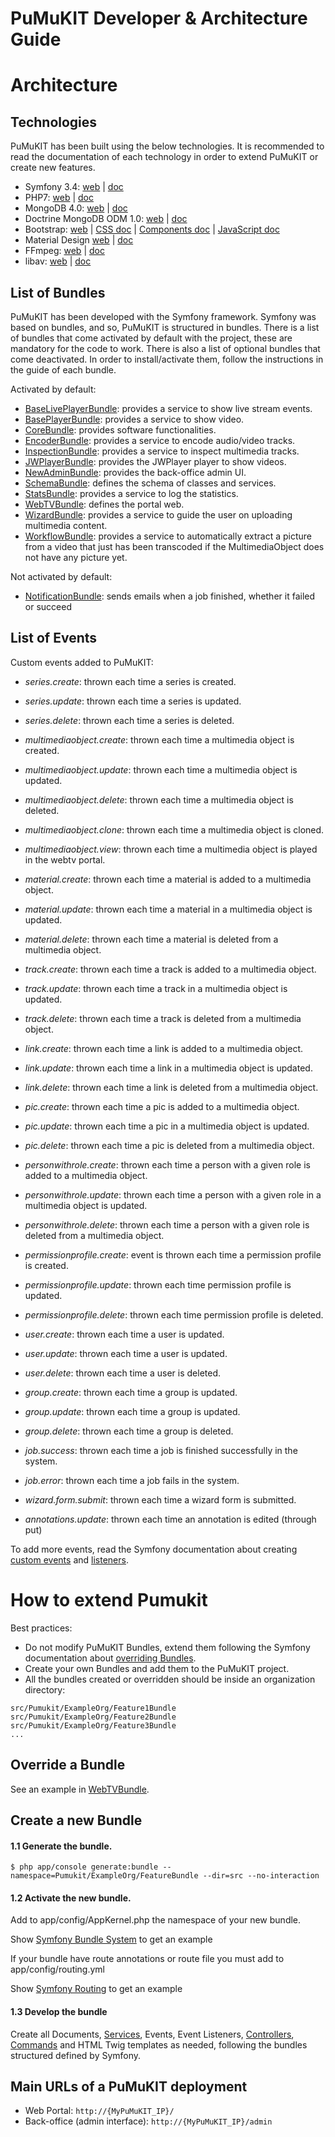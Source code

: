 ﻿PuMuKIT Developer & Architecture Guide
======================================

Architecture
============

Technologies
------------

PuMuKIT has been built using the below technologies. It is recommended to read the documentation of each technology in order to extend PuMuKIT or create new features.

* Symfony 3.4: [web](http://symfony.com) | [doc](http://symfony.com/doc/3.4/index.html)
* PHP7: [web](http://php.net/) | [doc](http://php.net/manual/en/)
* MongoDB 4.0: [web](https://www.mongodb.org/) | [doc](https://docs.mongodb.com/v4.0/)
* Doctrine MongoDB ODM 1.0: [web](http://www.doctrine-project.org/projects/mongodb-odm.html) | [doc](http://doctrine-mongodb-odm.readthedocs.org/en/latest/)
* Bootstrap: [web](http://getbootstrap.com/) | [CSS doc](http://getbootstrap.com/css/) | [Components doc](http://getbootstrap.com/components/) | [JavaScript doc](http://getbootstrap.com/javascript/)
* Material Design [web](http://www.google.com/design/spec/material-design/introduction.html) | [doc](https://fezvrasta.github.io/bootstrap-material-design/)
* FFmpeg: [web](https://www.ffmpeg.org/) | [doc](https://www.ffmpeg.org/documentation.html)
* libav: [web](https://libav.org/) | [doc](https://libav.org/documentation/)


List of Bundles
---------------

PuMuKIT has been developed with the Symfony framework. Symfony was based on bundles, and so, PuMuKIT is structured in bundles.
There is a list of bundles that come activated by default with the project, these are mandatory for the code to work. 
There is also a list of optional bundles that come deactivated. 
In order to install/activate them, follow the instructions in the guide of each bundle.

Activated by default:
* [BaseLivePlayerBundle](https://github.com/pumukit/PuMuKIT/blob/master/src/Pumukit/BaseLivePlayerBundle/Resources/doc/ConfigurationGuide.md): provides a service to show live stream events.
* [BasePlayerBundle](https://github.com/pumukit/PuMuKIT/blob/master/src/Pumukit/BasePlayerBundle/Resources/doc/ConfigurationGuide.md): provides a service to show video.
* [CoreBundle](https://github.com/pumukit/PuMuKIT/blob/master/src/Pumukit/CoreBundle/Resources/doc/ConfigurationGuide.md): provides software functionalities.
* [EncoderBundle](https://github.com/pumukit/PuMuKIT/blob/master/src/Pumukit/EncoderBundle/Resources/doc/ConfigurationGuide.md): provides a service to encode audio/video tracks.
* [InspectionBundle](https://github.com/pumukit/PuMuKIT/blob/master/src/Pumukit/InspectionBundle/Resources/doc/ConfigurationGuide.md): provides a service to inspect multimedia tracks.
* [JWPlayerBundle](https://github.com/pumukit/PuMuKIT/blob/master/src/Pumukit/JWPlayerBundle/Resources/doc/ConfigurationGuide.md): provides the JWPlayer player to show videos.
* [NewAdminBundle](https://github.com/pumukit/PuMuKIT/blob/master/src/Pumukit/NewAdminBundle/Resources/doc/ConfigurationGuide.md): provides the back-office admin UI.
* [SchemaBundle](https://github.com/pumukit/PuMuKIT/blob/master/src/Pumukit/SchemaBundle/Resources/doc/ConfigurationGuide.md): defines the schema of classes and services.
* [StatsBundle](https://github.com/pumukit/PuMuKIT/blob/master/src/Pumukit/StatsBundle/Resources/doc/ConfigurationGuide.md): provides a service to log the statistics.
* [WebTVBundle](https://github.com/pumukit/PuMuKIT/blob/master/src/Pumukit/WebTVBundle/Resources/doc/OverrideGuide.md): defines the portal web.
* [WizardBundle](https://github.com/pumukit/PuMuKIT/blob/master/src/Pumukit/WizardBundle/Resources/doc/ConfigurationGuide.md): provides a service to guide the user on uploading multimedia content.
* [WorkflowBundle](https://github.com/pumukit/PuMuKIT/blob/master/src/Pumukit/WorkflowBundle/Resources/doc/ConfigurationGuide.md): provides a service to automatically extract a picture from a video that just has been transcoded if the MultimediaObject does not have any picture yet.

Not activated by default:
* [NotificationBundle](https://github.com/pumukit/PuMuKIT/blob/master/src/Pumukit/NotificationBundle/Resources/doc/ConfigurationGuide.md): sends emails when a job finished, whether it failed or succeed

List of Events
--------------

Custom events added to PuMuKIT:

* *series.create*: thrown each time a series is created.
* *series.update*: thrown each time a series is updated.
* *series.delete*: thrown each time a series is deleted.

* *multimediaobject.create*: thrown each time a multimedia object is created.
* *multimediaobject.update*: thrown each time a multimedia object is updated.
* *multimediaobject.delete*: thrown each time a multimedia object is deleted.
* *multimediaobject.clone*: thrown each time a multimedia object is cloned.
* *multimediaobject.view*: thrown each time a multimedia object is played in the webtv portal.

* *material.create*: thrown each time a material is added to a multimedia object.
* *material.update*: thrown each time a material in a multimedia object is updated.
* *material.delete*: thrown each time a material is deleted from a multimedia object.

* *track.create*: thrown each time a track is added to a multimedia object.
* *track.update*: thrown each time a track in a multimedia object is updated.
* *track.delete*: thrown each time a track is deleted from a multimedia object.

* *link.create*: thrown each time a link is added to a multimedia object.
* *link.update*: thrown each time a link in a multimedia object is updated.
* *link.delete*: thrown each time a link is deleted from a multimedia object.

* *pic.create*: thrown each time a pic is added to a multimedia object.
* *pic.update*: thrown each time a pic in a multimedia object is updated.
* *pic.delete*: thrown each time a pic is deleted from a multimedia object.

* *personwithrole.create*: thrown each time a person with a given role is added to a multimedia object.
* *personwithrole.update*: thrown each time a person with a given role in a multimedia object is updated.
* *personwithrole.delete*: thrown each time a person with a given role is deleted from a multimedia object.

* *permissionprofile.create*: event is thrown each time a permission profile is created.
* *permissionprofile.update*: thrown each time permission profile is updated.
* *permissionprofile.delete*: thrown each time permission profile is deleted.

* *user.create*: thrown each time a user is updated.
* *user.update*: thrown each time a user is updated.
* *user.delete*: thrown each time a user is deleted.

* *group.create*: thrown each time a group is updated.
* *group.update*: thrown each time a group is updated.
* *group.delete*: thrown each time a group is deleted.

* *job.success*: thrown each time a job is finished successfully in the system.
* *job.error*: thrown each time a job fails in the system.

* *wizard.form.submit*: thrown each time a wizard form is submitted.

* *annotations.update*: thrown each time an annotation is edited (through put)

To add more events, read the Symfony documentation about creating [custom events](http://symfony.com/doc/current/components/event_dispatcher/introduction.html#creating-and-dispatching-an-event) and [listeners](http://symfony.com/doc/current/cookbook/event_dispatcher/event_listener.html).


How to extend Pumukit
=====================

Best practices:
* Do not modify PuMuKIT Bundles, extend them following the Symfony documentation about [overriding Bundles](http://symfony.com/doc/current/cookbook/bundles/inheritance.html).
* Create your own Bundles and add them to the PuMuKIT project.
* All the bundles created or overridden should be inside an organization directory:

```
src/Pumukit/ExampleOrg/Feature1Bundle
src/Pumukit/ExampleOrg/Feature2Bundle
src/Pumukit/ExampleOrg/Feature3Bundle
...
```

Override a Bundle
-----------------

See an example in [WebTVBundle](https://github.com/pumukit/PuMuKIT/blob/master/src/Pumukit/WebTVBundle/Resources/doc/OverrideGuide.md).


Create a new Bundle
----------------------

#### 1.1 Generate the bundle.

```
$ php app/console generate:bundle --namespace=Pumukit/ExampleOrg/FeatureBundle --dir=src --no-interaction
```

#### 1.2 Activate the new bundle.

Add to app/config/AppKernel.php the namespace of your new bundle.

Show [Symfony Bundle System](https://symfony.com/doc/3.4/bundles.html) to get an example

If your bundle have route annotations or route file you must add to app/config/routing.yml

Show [Symfony Routing](https://symfony.com/doc/3.4/routing.html) to get an example


#### 1.3 Develop the bundle

Create all Documents, [Services](http://symfony.com/doc/current/book/service_container.html), Events, Event Listeners, [Controllers](http://symfony.com/doc/current/book/controller.html), [Commands](http://symfony.com/doc/current/bundles/SensioGeneratorBundle/commands/generate_command.html) and HTML Twig templates as needed, following the bundles structured defined by Symfony.

Main URLs of a PuMuKIT deployment
---------------------------------
* Web Portal: `http://{MyPuMuKIT_IP}/`
* Back-office (admin interface): `http://{MyPuMuKIT_IP}/admin`
